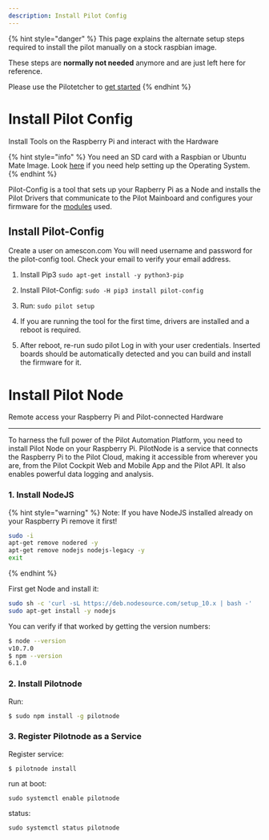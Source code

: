 ```yaml
---
description: Install Pilot Config
---
```




{% hint style="danger" %} This page explains the alternate setup steps required to install the pilot manually on a stock raspbian image.

These steps are **normally not needed** anymore and are just left here for reference. 

Please use the Pilotetcher to [get started](/docs/getting-started/etcher.md) 
{% endhint %}


# Install Pilot Config



<p class="sub1">Install Tools on the Raspberry Pi and interact with the Hardware</p>

{% hint style="info" %} You need an SD card with a Raspbian or Ubuntu Mate Image. Look [here](https://www.raspberrypi.org/documentation/installation/installing-images/README.md) if you need help setting up the Operating System.
{% endhint %}

Pilot-Config is a tool that sets up your Rapberry Pi as a Node and installs the Pilot Drivers that communicate to the Pilot Mainboard and configures your firmware for the [modules](/docs/modules/module_overview.md) used.





## Install Pilot-Config

 Create a user on amescon.com
  You will need username and password for the pilot-config tool. Check your email to verify your email address.

1. Install Pip3
  `sudo apt-get install -y python3-pip`
2. Install Pilot-Config:
  `sudo -H pip3 install pilot-config`
3. Run:
  `sudo pilot setup`

4. If you are running the tool for the first time, drivers are installed and a reboot is required.

5. After reboot, re-run sudo pilot
  Log in with your user credentials.
  Inserted boards should be automatically detected and you can build and install the firmware for it. 










# Install Pilot Node
<p class="sub1">Remote access your Raspberry Pi and Pilot-connected Hardware</p>

---

To harness the full power of the Pilot Automation Platform, you need to install Pilot Node on your Raspberry Pi. PilotNode is a service that connects the Raspberry Pi to the Pilot Cloud, making it accessible from wherever you are, from the Pilot Cockpit Web and Mobile App and the Pilot API. It also enables powerful data logging and analysis.

### 1. Install NodeJS

{% hint style="warning" %}
Note: If you have NodeJS installed already on your Raspberry Pi remove it first!
``` bash
sudo -i
apt-get remove nodered -y
apt-get remove nodejs nodejs-legacy -y
exit
```
{% endhint %}

First get Node and install it:
``` bash
sudo sh -c 'curl -sL https://deb.nodesource.com/setup_10.x | bash -'
sudo apt-get install -y nodejs
```

You can verify if that worked by getting the version numbers:

``` bash
$ node --version
v10.7.0
$ npm --version
6.1.0
```
### 2. Install Pilotnode

Run:
``` bash
$ sudo npm install -g pilotnode
```


### 3. Register Pilotnode as a Service

Register service:
```
$ pilotnode install
```

run at boot:
```
sudo systemctl enable pilotnode
```

status:
```
sudo systemctl status pilotnode
```
